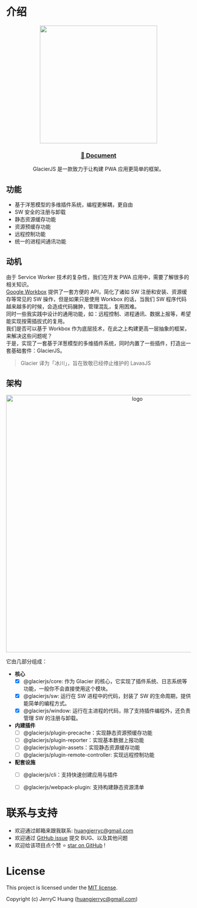 # 介绍


<p align="center">
  <a href="https://jerryc8080.github.io/glacierjs/">
      <img width="320" src="https://bluesun-1252625244.cos.ap-guangzhou.myqcloud.com/jerryc/20220227085816.png?imageView2/2/w/320">
  </a>
</p>

<h3 align="center">
  <a href="https://jerryc8080.github.io/glacierjs/">📖 Document</a>
</h3>

<p align="center">
  GlacierJS 是一款致力于让构建 PWA 应用更简单的框架。
</p>


## 功能

- 基于洋葱模型的多维插件系统，编程更解耦，更自由
- SW 安全的注册与卸载
- 静态资源缓存功能
- 资源预缓存功能
- 远程控制功能
- 统一的进程间通讯功能

## 动机

由于 Service Worker 技术的复杂性，我们在开发 PWA 应用中，需要了解很多的相关知识。     
[Google Workbox](https://developers.google.com/web/tools/workbox) 提供了一套方便的 API，简化了诸如 SW 注册和安装、资源缓存等常见的 SW 操作，但是如果只是使用 Workbox 的话，当我们 SW 程序代码越来越多的时候，会造成代码臃肿，管理混乱，复用困难。    
同时一些我实践中设计的通用功能，如：远程控制、进程通讯、数据上报等，希望能实现按需插拔式的复用。    
我们是否可以基于 Workbox 作为底层技术，在此之上构建更高一层抽象的框架，来解决这些问题呢？    
于是，实现了一套基于洋葱模型的多维插件系统，同时内置了一些插件，打造出一套基础套件：GlacierJS。    

> Glacier 译为「冰川」，旨在致敬已经停止维护的 LavasJS    

## 架构

<p align="center">
    <img alt="logo" width="700" src="https://bluesun-1252625244.cos.ap-guangzhou.myqcloud.com/jerryc/20220227172033.png">
</p>

它由几部分组成：

* **核心**
    - [x] @glacierjs/core: 作为 Glacier 的核心，它实现了插件系统、日志系统等功能，一般你不会直接使用这个模块。
    - [x] @glacierjs/sw: 运行在 SW 进程中的代码，封装了 SW 的生命周期，提供能简单的编程方式。
    - [x] @glacierjs/window: 运行在主进程的代码，除了支持插件编程外，还负责管理 SW 的注册与卸载。

* **内建插件**
    - [ ] @glacierjs/plugin-precache：实现静态资源预缓存功能
    - [ ] @glacierjs/plugin-reporter：实现基本数据上报功能
    - [ ] @glacierjs/plugin-assets：实现静态资源缓存功能
    - [ ] @glacierjs/plugin-remote-controller: 实现远程控制功能

* **配套设施**
    - [ ] @glacierjs/cli：支持快速创建应用与插件
    - [ ] @glacierjs/webpack-plugin: 支持构建静态资源清单


# 联系与支持


* 欢迎通过邮箱来跟我联系: huangjerryc@gmail.com
* 欢迎通过 [GitHub issue](https://github.com/JerryC8080/glacierjs/issues) 提交 BUG、以及其他问题
* 欢迎给该项目点个赞 ⭐️ [star on GitHub](https://github.com/beautywe/beautywe) !

# License

This project is licensed under the [MIT license](https://raw.githubusercontent.com/JerryC8080/glacierjs/master/LICENSE).

Copyright (c) JerryC Huang (huangjerryc@gmail.com)